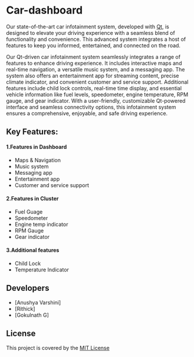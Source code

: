 # Car-dashboard

Our state-of-the-art car infotainment system, developed with [Qt](https://www.qt.io/), is designed to elevate your driving experience with a seamless blend of functionality and convenience. This advanced system integrates a host of features to keep you informed, entertained, and connected on the road.

Our Qt-driven car infotainment system seamlessly integrates a range of features to enhance driving experience. It includes interactive maps and real-time navigation, a versatile music system, and a messaging app. The system also offers an entertainment app for streaming content, precise climate indicator, and convenient customer and service support. Additional features include child lock controls, real-time time display, and essential vehicle information like fuel levels, speedometer, engine temperature, RPM gauge, and gear indicator. With a user-friendly, customizable Qt-powered interface and seamless connectivity options, this infotainment system ensures a comprehensive, enjoyable, and safe driving experience.

## Key Features:

#### 1.Features in Dashboard
   * Maps & Navigation
   * Music system
   * Messaging app
   * Entertainment app
   * Customer and service support

#### 2.Features in Cluster
   * Fuel Guage
   * Speedometer
   * Engine temp indicator
   * RPM Gauge
   * Gear indicator

#### 3.Additional features
   * Child Lock
   * Temperature Indicator
     
## Developers
   * [Anushya Varshini]
   * [Rithick]
   * [Gokulnath G]

## License
  This project is covered by the [MIT License]()
